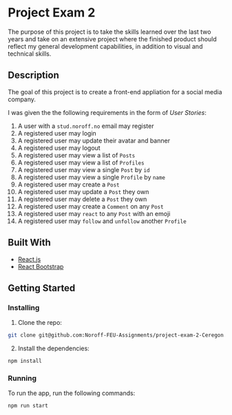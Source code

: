 # Project Exam 2

The purpose of this project is to take the skills learned over the last two years and take on an extensive project where the finished product should reflect my general development capabilities, in addition to visual and technical skills.

## Description

The goal of this project is to create a front-end appliation for a social media company. 

I was given the the following requirements in the form of *User Stories*:
1. A user with a `stud.noroff.no` email may register
2. A registered user may login
3. A registered user may update their avatar and banner
4. A registered user may logout
5. A registered user may view a list of `Posts`
6. A registered user may view a list of `Profiles`
7. A registered user may view a single `Post` by `id`
8. A registered user may view a single `Profile` by `name`
9. A registered user may create a `Post`
10. A registered user may update a `Post` they own
11. A registered user may delete a `Post` they own
12. A registered user may create a `Comment` on any `Post`
13. A registered user may `react` to any `Post` with an emoji
14. A registered user may `follow` and `unfollow` another `Profile`



## Built With

- [React.js](https://reactjs.org/)
- [React Bootstrap](https://react-bootstrap.github.io)

## Getting Started

### Installing

1. Clone the repo:

```bash
git clone git@github.com:Noroff-FEU-Assignments/project-exam-2-Ceregon.git
```

2. Install the dependencies:

```
npm install
```

### Running

To run the app, run the following commands:

```bash
npm run start
```
